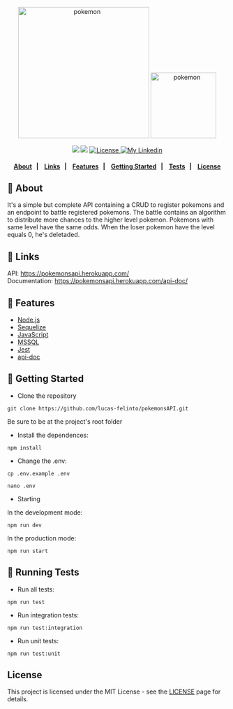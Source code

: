 <p align="center">
     <img alt="pokemon" src="https://upload.wikimedia.org/wikipedia/commons/thumb/9/98/International_Pok%C3%A9mon_logo.svg/640px-International_Pok%C3%A9mon_logo.svg.png" width="300" heigth="250" />
     <img alt="pokemon" src="https://camo.githubusercontent.com/3a4297b1f842914d979c8ad299d4fb7dd9c46db0/687474703a2f2f6173736574732e706f6b656d6f6e2e636f6d2f6173736574732f636d73322f696d672f706f6b656465782f66756c6c2f3030312e706e67" width="150" heigth="250" />
  </p>
<p align="center"> 
     <img src="https://img.shields.io/badge/node-%3E%3D%2010.0.0-brightgreen">
     <img src="https://img.shields.io/badge/website-up-brightgreen">
  <a href="LICENSE">
    <img alt="License" src="https://img.shields.io/badge/license-MIT-%23F8952D">
  </a>
  <a href="https://www.linkedin.com/in/lucas-felinto/" >
    <img alt="My Linkedin" src="https://img.shields.io/badge/lucasfelinto-%230077B5?style=social&logo=linkedin">
  </a>
</p>

<h4 align="center">  
     <a href="#pushpin-about">About</a>&nbsp;&nbsp;&nbsp;|&nbsp;&nbsp;&nbsp; 
     <a href="#link-links">Links</a>&nbsp;&nbsp;&nbsp;|&nbsp;&nbsp;&nbsp;
     <a href="#rocket-features">Features</a>&nbsp;&nbsp;&nbsp;|&nbsp;&nbsp;&nbsp;
     <a href="#beginner-getting-started">Getting Started</a>&nbsp;&nbsp;&nbsp;|&nbsp;&nbsp;&nbsp;
     <a href="#vertical_traffic_light-running-tests">Tests</a>&nbsp;&nbsp;&nbsp;|&nbsp;&nbsp;&nbsp;
     <a href="#license">License</a>
</h4>

## :pushpin: About

It's a simple but complete API containing a CRUD to register pokemons and an endpoint to battle registered pokemons. The battle contains an algorithm to distribute more chances to the higher level pokemon. Pokemons with same level have the same odds. When the loser pokemon have the level equals 0, he's deletaded.

## :link: Links

API: <a href="https://pokemonsapi.herokuapp.com/">https://pokemonsapi.herokuapp.com/<a>  
Documentation: <a href="https://pokemonsapi.herokuapp.com/api-doc/">https://pokemonsapi.herokuapp.com/api-doc/<a>

## :rocket: Features
- [Node.js](https://nodejs.org/)
- [Sequelize](http://sequelize.org/)
- [JavaScript](https://www.javascript.com/)
- [MSSQL](https://www.npmjs.com/package/mssql)
- [Jest](https://jestjs.io/)
- [api-doc](https://apidocjs.com/)

## :beginner: Getting Started

- Clone the repository

``` git clone https://github.com/lucas-felinto/pokemonsAPI.git ```

Be sure to be at the project's root folder

- Install the dependences:

``` npm install ```

- Change the .env:

``` cp .env.example .env ```

``` nano .env ```

- Starting

In the development mode:

``` npm run dev ```

In the production mode:

``` npm run start ```

## :vertical_traffic_light: Running Tests

- Run all tests:

``` npm run test ``` 

- Run integration tests:

``` npm run test:integration ```

- Run unit tests:

``` npm run test:unit ```

## License
This project is licensed under the MIT License - see the [LICENSE](https://opensource.org/licenses/MIT) page for details.
